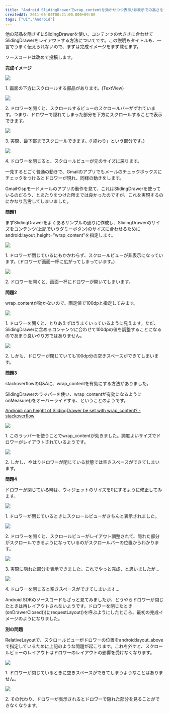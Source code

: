 ```yaml
---
title: "Android SlidingDrawerでwrap_contentを効かせつつ表示/非表示での高さを切り替える"
createdAt: 2011-05-04T00:21:00.000+09:00
tags: ["UI","Android"]
---
```

他の部品を隠さずにSlidingDrawerを使い、コンテンツの大きさに合わせてSlidingDrawerをレイアウトする方法についてです。この説明もタイトルも、一言でうまく伝えられないので、まずは完成イメージをまず載せます。

ソースコードは改めて投稿します。
<!--more-->
**完成イメージ**

[![](http://4.bp.blogspot.com/--9rZmcFNCFA/TcAL1iGf4sI/AAAAAAAAFn0/j1iLadVg1Fg/s200/device001.png)](http://4.bp.blogspot.com/--9rZmcFNCFA/TcAL1iGf4sI/AAAAAAAAFn0/j1iLadVg1Fg/s1600/device001.png)

1\. 画面の下方にスクロールする部品があります。(TextView)

[![](http://2.bp.blogspot.com/-z5TBkeFhgeo/TcAL6Zg22ZI/AAAAAAAAFn8/BiVKhy23eYg/s200/device002.png)](http://2.bp.blogspot.com/-z5TBkeFhgeo/TcAL6Zg22ZI/AAAAAAAAFn8/BiVKhy23eYg/s1600/device002.png)

2\. ドロワーを開くと、スクロールするビューのスクロールバーがずれています。つまり、ドロワーで隠れてしまった部分を下方にスクロールすることで表示できます。

[![](http://4.bp.blogspot.com/-5EPROD5DO8Q/TcAL--4adRI/AAAAAAAAFoE/sVhD0mOyz58/s200/device003.png)](http://4.bp.blogspot.com/-5EPROD5DO8Q/TcAL--4adRI/AAAAAAAAFoE/sVhD0mOyz58/s1600/device003.png)

3\. 実際、最下部までスクロールできます。(「終わり」という部分です。)

[![](http://4.bp.blogspot.com/-p3wzIcnK38U/TcAME8DOc7I/AAAAAAAAFoM/R8t-Z3X17ro/s200/device004.png)](http://4.bp.blogspot.com/-p3wzIcnK38U/TcAME8DOc7I/AAAAAAAAFoM/R8t-Z3X17ro/s1600/device004.png)

4\. ドロワーを閉じると、スクロールビューが元のサイズに戻ります。

一見するとごく普通の動きで、Gmailのアプリでもメールのチェックボックスにチェックをつけるとドロワーが現れ、同様の動きをします。

Gmailやspモードメールのアプリの動作を見て、これはSlidingDrawerを使っているのだろう、とあたりをつけた所までは良かったのですが、これを実現するのにかなり苦労してしまいました。

**問題1**

まずSlidingDrawerをよくあるサンプルの通りに作成し、SlidingDrawerのサイズをコンテンツ(上記でいうダミーボタン)のサイズに合わせるためにandroid:layout\_height="wrap\_content"を指定します。

[![](http://4.bp.blogspot.com/-ILG8xoMtOlA/TcANeG0FHAI/AAAAAAAAFoU/2EejIYiJwTE/s200/device005_1.png)](http://4.bp.blogspot.com/-ILG8xoMtOlA/TcANeG0FHAI/AAAAAAAAFoU/2EejIYiJwTE/s1600/device005_1.png)

1\. ドロワーが閉じているにもかかわらず、スクロールビューが非表示になっています。(ドロワーが画面一杯に広がってしまっています。)

[![](http://1.bp.blogspot.com/-x_8MMGDj880/TcANeUcty-I/AAAAAAAAFoc/ENqjj-7t7dY/s200/device006_1.png)](http://1.bp.blogspot.com/-x_8MMGDj880/TcANeUcty-I/AAAAAAAAFoc/ENqjj-7t7dY/s1600/device006_1.png)

2\. ドロワーを開くと、画面一杯にドロワーが開いてしまいます。

**問題2**

wrap\_contentが効かないので、固定値で100dpと指定してみます。

[![](http://2.bp.blogspot.com/-fN4MV1rAaqg/TcANeh5ldkI/AAAAAAAAFos/rvG4Yf6Pumc/s200/device008_2.png)](http://2.bp.blogspot.com/-fN4MV1rAaqg/TcANeh5ldkI/AAAAAAAAFos/rvG4Yf6Pumc/s1600/device008_2.png)

1\. ドロワーを開くと、とりあえずはうまくいっているように見えます。ただ、SlidingDrawerに含めるコンテンツに合わせて100dpの値を調整することになるのであまり良いやり方ではありません。

[![](http://2.bp.blogspot.com/-Kn52GNzQsyQ/TcANesBdg-I/AAAAAAAAFok/bqNqdW3jfuQ/s200/device007_2.png)](http://2.bp.blogspot.com/-Kn52GNzQsyQ/TcANesBdg-I/AAAAAAAAFok/bqNqdW3jfuQ/s1600/device007_2.png)

2\. しかも、ドロワーが閉じていても100dp分の空きスペースができてしまいます。

**問題3**

stackoverflowのQ&Aに、wrap\_contentを有効にする方法がありました。

SlidingDrawerのラッパーを使い、wrap\_contentが有効になるようにonMeasure()をオーバーライドする、ということのようです。

[Android: can height of SlidingDrawer be set with wrap\_content? - stackoverflow](http://stackoverflow.com/questions/3654492/android-can-height-of-slidingdrawer-be-set-with-wrap-content/4265553#4265553)

[![](http://3.bp.blogspot.com/-oIfbZBml_jE/TcANyiyGtBI/AAAAAAAAFo8/1tpBEZbRZwY/s200/device010_3.png)](http://3.bp.blogspot.com/-oIfbZBml_jE/TcANyiyGtBI/AAAAAAAAFo8/1tpBEZbRZwY/s1600/device010_3.png)

1\. このラッパーを使うことでwrap\_contentが効きました。調度よいサイズでドロワーがレイアウトされているようです。

[![](http://4.bp.blogspot.com/-S7whH5kNJl4/TcANe3uSjqI/AAAAAAAAFo0/2AbRIgIvpkk/s200/device009_3.png)](http://4.bp.blogspot.com/-S7whH5kNJl4/TcANe3uSjqI/AAAAAAAAFo0/2AbRIgIvpkk/s1600/device009_3.png)

2\. しかし、やはりドロワーが閉じている状態では空きスペースができてしまいます。

**問題4**

ドロワーが閉じている時は、ウィジェットのサイズを0にするように修正してみます。

[![](http://2.bp.blogspot.com/-Fj85ocjvHrw/TcANy144NKI/AAAAAAAAFpE/BcZdjuZmzcY/s200/device011_4.png)](http://2.bp.blogspot.com/-Fj85ocjvHrw/TcANy144NKI/AAAAAAAAFpE/BcZdjuZmzcY/s1600/device011_4.png)

1\. ドロワーが閉じているときにスクロールビューがきちんと表示されました。

[![](http://1.bp.blogspot.com/-X0W9aj4PhgM/TcANzHryWxI/AAAAAAAAFpM/S-Wwpws1tAM/s200/device012_4.png)](http://1.bp.blogspot.com/-X0W9aj4PhgM/TcANzHryWxI/AAAAAAAAFpM/S-Wwpws1tAM/s1600/device012_4.png)

2\. ドロワーを開くと、スクロールビューがレイアウト調整されて、隠れた部分がスクロールできるようになっているのがスクロールバーの位置からわかります。

[![](http://2.bp.blogspot.com/-1QRoN0YNCyk/TcANzDNr3UI/AAAAAAAAFpU/4GGf6Dr4Ezk/s200/device013_4.png)](http://2.bp.blogspot.com/-1QRoN0YNCyk/TcANzDNr3UI/AAAAAAAAFpU/4GGf6Dr4Ezk/s1600/device013_4.png)

3\. 実際に隠れた部分を表示できました。これでやっと完成、と思いましたが…

[![](http://2.bp.blogspot.com/-Xcyo6eIZzdY/TcANzVO2X4I/AAAAAAAAFpc/VgBihhmbjXU/s200/device014_4.png)](http://2.bp.blogspot.com/-Xcyo6eIZzdY/TcANzVO2X4I/AAAAAAAAFpc/VgBihhmbjXU/s1600/device014_4.png)

4\. ドロワーを閉じると空きスペースができてしまいます…

Android SDKのソースコードもざっと見てみましたが、どうやらドロワーが閉じたときは再レイアウトされないようです。ドロワーを閉じたとき(onDrawerClosed())にrequestLayout()を呼ぶようにしたところ、最初の完成イメージのようになりました。

**別の問題**

RelativeLayoutで、スクロールビューがドロワーの位置をandroid:layout\_aboveで指定しているために上記のような問題が起こります。これを外すと、スクロールビューのレイアウトはドロワーのレイアウトの影響を受けなくなります。

[![](http://2.bp.blogspot.com/-9goK7nZqtkU/TcAN_Q2OVWI/AAAAAAAAFpk/oXvWYK2NpVU/s200/device015_5.png)](http://2.bp.blogspot.com/-9goK7nZqtkU/TcAN_Q2OVWI/AAAAAAAAFpk/oXvWYK2NpVU/s1600/device015_5.png)

1\. ドロワーが閉じているときに空きスペースができてしまうようなことはありません。

[![](http://3.bp.blogspot.com/-ZVrpZm34pcU/TcAN_hxi3_I/AAAAAAAAFps/3xDIJjGp9ck/s200/device016_5.png)](http://3.bp.blogspot.com/-ZVrpZm34pcU/TcAN_hxi3_I/AAAAAAAAFps/3xDIJjGp9ck/s1600/device016_5.png)

2\. その代わり、ドロワーが表示されるとドロワーで隠れた部分を見ることができなくなります。
